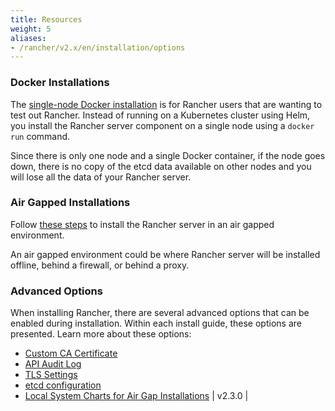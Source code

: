 ```yaml
---
title: Resources
weight: 5
aliases:
- /rancher/v2.x/en/installation/options
---
```


### Docker Installations

The [single-node Docker installation]({{<baseurl>}}/rancher/v2.x/en/installation/other-installation-methods/single-node-docker) is for Rancher users that are wanting to test out Rancher. Instead of running on a Kubernetes cluster using Helm, you install the Rancher server component on a single node using a `docker run` command.

Since there is only one node and a single Docker container, if the node goes down, there is no copy of the etcd data available on other nodes and you will lose all the data of your Rancher server.

### Air Gapped Installations

Follow [these steps]({{<baseurl>}}/rancher/v2.x/en/installation/other-installation-methods/air-gap) to install the Rancher server in an air gapped environment.

An air gapped environment could be where Rancher server will be installed offline, behind a firewall, or behind a proxy.

### Advanced Options

When installing Rancher, there are several advanced options that can be enabled during installation. Within each install guide, these options are presented. Learn more about these options:

- [Custom CA Certificate]({{<baseurl>}}/rancher/v2.x/en/installation/options/custom-ca-root-certificate/)
- [API Audit Log]({{<baseurl>}}/rancher/v2.x/en/installation/options/api-audit-log/)
- [TLS Settings]({{<baseurl>}}/rancher/v2.x/en/installation/options/tls-settings/)
- [etcd configuration]({{<baseurl>}}/rancher/v2.x/en/installation/options/etcd/)
- [Local System Charts for Air Gap Installations]({{<baseurl>}}/rancher/v2.x/en/installation/options/local-system-charts) | v2.3.0          |
